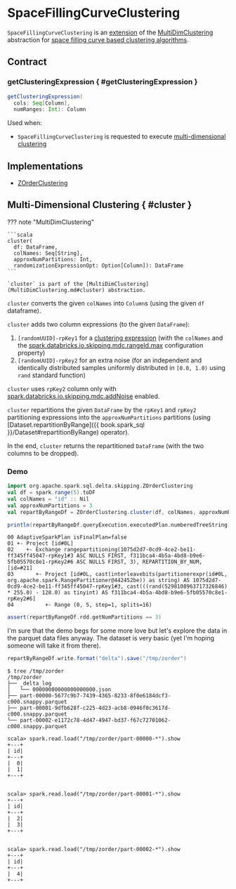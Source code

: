 # SpaceFillingCurveClustering

`SpaceFillingCurveClustering` is an [extension](#contract) of the [MultiDimClustering](MultiDimClustering.md) abstraction for [space filling curve based clustering algorithms](#implementations).

## Contract

### getClusteringExpression { #getClusteringExpression }

```scala
getClusteringExpression(
  cols: Seq[Column],
  numRanges: Int): Column
```

Used when:

* `SpaceFillingCurveClustering` is requested to execute [multi-dimensional clustering](#cluster)

## Implementations

* [ZOrderClustering](ZOrderClustering.md)

## Multi-Dimensional Clustering { #cluster }

??? note "MultiDimClustering"

    ```scala
    cluster(
      df: DataFrame,
      colNames: Seq[String],
      approxNumPartitions: Int,
      randomizationExpressionOpt: Option[Column]): DataFrame
    ```

    `cluster` is part of the [MultiDimClustering](MultiDimClustering.md#cluster) abstraction.

`cluster` converts the given `colNames` into `Column`s (using the given `df` dataframe).

`cluster` adds two column expressions (to the given `DataFrame`):

1. `[randomUUID]-rpKey1` for a [clustering expression](#getClusteringExpression) (with the `colNames` and the [spark.databricks.io.skipping.mdc.rangeId.max](../../configuration-properties/DeltaSQLConf.md#MDC_NUM_RANGE_IDS) configuration property)
1. `[randomUUID]-rpKey2` for an extra noise (for an independent and identically distributed samples uniformly distributed in `[0.0, 1.0)` using `rand` standard function)

`cluster` uses `rpKey2` column only with [spark.databricks.io.skipping.mdc.addNoise](../../configuration-properties/DeltaSQLConf.md#MDC_ADD_NOISE) enabled.

`cluster` repartitions the given `DataFrame` by the `rpKey1` and `rpKey2` partitioning expressions into the `approxNumPartitions` partitions (using [Dataset.repartitionByRange]({{ book.spark_sql }}/Dataset#repartitionByRange) operator).

In the end, `cluster` returns the repartitioned `DataFrame` (with the two columns to be dropped).

### <span id="cluster-demo"> Demo

```scala
import org.apache.spark.sql.delta.skipping.ZOrderClustering
val df = spark.range(5).toDF
val colNames = "id" :: Nil
val approxNumPartitions = 3
val repartByRangeDf = ZOrderClustering.cluster(df, colNames, approxNumPartitions)
```

```scala
println(repartByRangeDf.queryExecution.executedPlan.numberedTreeString)
```

```text
00 AdaptiveSparkPlan isFinalPlan=false
01 +- Project [id#0L]
02    +- Exchange rangepartitioning(1075d2d7-0cd9-4ce2-be11-ff345ff45047-rpKey1#3 ASC NULLS FIRST, f311bca4-4b5a-4bd8-b9e6-5fb05570c8e1-rpKey2#6 ASC NULLS FIRST, 3), REPARTITION_BY_NUM, [id=#21]
03       +- Project [id#0L, cast(interleavebits(partitionerexpr(id#0L, org.apache.spark.RangePartitioner@442452be)) as string) AS 1075d2d7-0cd9-4ce2-be11-ff345ff45047-rpKey1#3, cast(((rand(5298108963717326846) * 255.0) - 128.0) as tinyint) AS f311bca4-4b5a-4bd8-b9e6-5fb05570c8e1-rpKey2#6]
04          +- Range (0, 5, step=1, splits=16)
```

```scala
assert(repartByRangeDf.rdd.getNumPartitions == 3)
```

I'm sure that the demo begs for some more love but let's explore the data in the parquet data files anyway.
The dataset is very basic (yet I'm hoping someone will take it from there).

```scala
repartByRangeDf.write.format("delta").save("/tmp/zorder")
```

```text
$ tree /tmp/zorder
/tmp/zorder
├── _delta_log
│   └── 00000000000000000000.json
├── part-00000-5677c9b7-7439-4365-8233-8f0e6184dcf3-c000.snappy.parquet
├── part-00001-9dfb628f-c225-4d23-acb8-0946f0c3617d-c000.snappy.parquet
└── part-00002-e1172c78-4d47-4947-bd37-f67c72701062-c000.snappy.parquet
```

```text
scala> spark.read.load("/tmp/zorder/part-00000-*").show
+---+
| id|
+---+
|  0|
|  1|
+---+


scala> spark.read.load("/tmp/zorder/part-00001-*").show
+---+
| id|
+---+
|  2|
|  3|
+---+


scala> spark.read.load("/tmp/zorder/part-00002-*").show
+---+
| id|
+---+
|  4|
+---+
```
